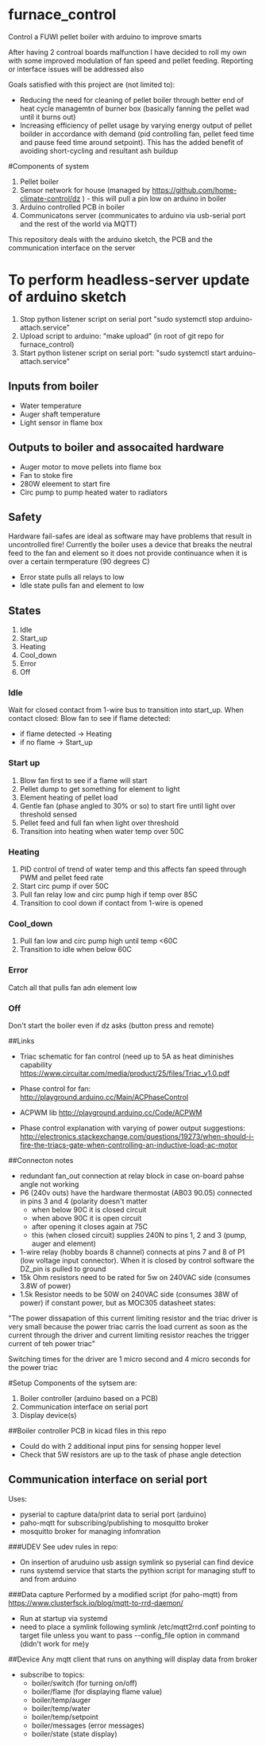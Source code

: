 # furnace_control
Control a FUWI pellet boiler with arduino to improve smarts

After having 2 controal boards malfunction I have decided to roll my own with some improved modulation of fan speed and pellet feeding. Reporting or interface issues will be addressed also

Goals satisfied with this project are (not limited to):
* Reducing the need for cleaning of pellet boiler through better end of heat cycle managemtn of burner box (basically fanning the pellet wad until it burns out)
* Increasing efficiency of pellet usage by varying energy output of pellet boilder in accordance with demand (pid controlling fan, pellet feed time and pause feed time around setpoint). This has the added benefit of avoiding short-cycling and resultant ash buildup

#Components of system
1. Pellet boiler
2. Sensor network for house (managed by https://github.com/home-climate-control/dz ) - this will pull a pin low on arduino in boiler
3. Arduino controlled PCB in boiler
4. Communicatons server (communicates to arduino via usb-serial port and the rest of the world via MQTT)

This repository deals with the arduino sketch, the PCB and the communication interface on the server

# To perform headless-server update of arduino sketch
1. Stop python listener script on serial port "sudo systemctl stop arduino-attach.service"
2. Upload script to arduino: "make upload" (in root of git repo for furnace_control)
3. Start python listener script on serial port: "sudo systemctl start arduino-attach.service"

## Inputs from boiler
* Water temperature
* Auger shaft temperature
* Light sensor in flame box

## Outputs to boiler and assocaited hardware
* Auger motor to move pellets into flame box
* Fan to stoke fire
* 280W eleement to start fire
* Circ pump to pump heated water to radiators

## Safety
Hardware fail-safes are ideal as software may have problems that result in uncontrolled fire! Currently the boiler uses a device that breaks the neutral feed to the fan and element so it does not provide continuance when it is over a certain termperature (90 degrees C)
 * Error state pulls all relays to low
 * Idle state pulls fan and element to low
 
 ## States
1. Idle
2. Start_up
3. Heating
4. Cool_down
5. Error
6. Off
 
 ### Idle
 Wait for closed contact from 1-wire bus to transition into start_up. When contact closed: Blow fan to see if flame detected:
* if flame detected -> Heating
* if no flame -> Start_up
 
 ### Start up
1. Blow fan first to see if a flame will start
1. Pellet dump to get something for element to light
2. Element heating of pellet load
3. Gentle fan (phase angled to 30% or so) to start fire until light over threshold sensed
4. Pellet feed and full fan when light over threshold
5. Transition into heating when water temp over 50C
 
 ### Heating
1. PID control of trend of water temp and this affects fan speed through PWM and pellet feed rate
2. Start circ pump if over 50C
3. Pull fan relay low and circ pump high if temp over 85C
4. Transition to cool down if contact from 1-wire is opened
 
 ### Cool_down
1. Pull fan low and circ pump high until temp <60C
2. Transition to idle when below 60C
 
 ### Error
 Catch all that pulls fan adn element low


### Off
Don't start the boiler even if dz asks (button press and remote)

##Links
* Triac schematic for fan control (need up to 5A as heat diminishes capability
https://www.circuitar.com/media/product/25/files/Triac_v1.0.pdf

* Phase control for fan:
http://playground.arduino.cc/Main/ACPhaseControl
* ACPWM lib
http://playground.arduino.cc/Code/ACPWM
* Phase control explanation with varying of power output suggestions: http://electronics.stackexchange.com/questions/19273/when-should-i-fire-the-triacs-gate-when-controlling-an-inductive-load-ac-motor

##Connecton notes
* redundant fan_out connection at relay block in case on-board pahse angle not working
* P6 (240v outs) have the hardware thermostat (AB03 90.05) connected in pins 3 and 4 (polarity doesn't matter
  * when below 90C it is closed circuit
  * when above 90C it is open circuit
  * after opening it closes again at 75C
  * this (when closed circuit) supplies 240N to pins 1, 2 and 3 (pump, auger and element)
* 1-wire relay (hobby boards 8 channel) connects at pins 7 and 8 of P1 (low voltage input connector). When it is closed by control software the DZ_pin is pulled to ground
* 15k Ohm resistors need to be rated for 5w on 240VAC side (consumes 3.8W of power)
* 1.5k Resistor needs to be 50W on 240VAC side (consumes 38W of power) if constant power, but as MOC305 datasheet states:

"The power dissapation of this current limiting resistor and the triac driver is very small because the power triac carris the load current as soon as the current through the driver and current limiting resistor reaches the trigger current of teh power triac" 

Switching times for the driver are 1 micro second and 4 micro seconds for the power triac

#Setup
Components of the sytsem are:
1. Boiler controller (arduino based on a PCB)
2. Communication interface on serial port
3. Display device(s)

##Boiler controller
PCB in kicad files in this repo
* Could do with 2 additional input pins for sensing hopper level
* Check that 5W resistors are up to the task of phase angle detection

## Communication interface on serial port
Uses:
* pyserial to capture data/print data to serial port (arduino)
* paho-mqtt for subscribing/publishing to mosquitto broker
* mosquitto broker for managing infomration

###UDEV
See udev rules in repo:
* On insertion of aruduino usb assign symlink so pyserial can find device
* runs systemd service that starts the pythion script for managing stuff to and from arduino

###Data capture
Performed by a modified script (for paho-mqtt) from https://www.clusterfsck.io/blog/mqtt-to-rrd-daemon/
* Run at startup via systemd
* need to place a symlink following symlink /etc/mqtt2rrd.conf pointing to target file unless you want to pass --config_file option in command (didn't work for me)y


##Device
Any mqtt client that runs on anything will display data from broker
* subscribe to topics:
  * boiler/switch (for turning on/off)
  * boiler/flame (for displaying flame value)
  * boiler/temp/auger
  * boiler/temp/water
  * boiler/temp/setpoint
  * boiler/messages (error messages)
  * boiler/state (state display)
